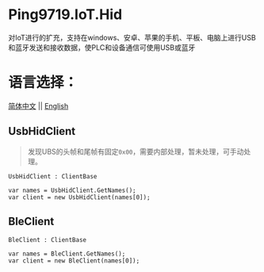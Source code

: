 ﻿# Ping9719.IoT.Hid
对IoT进行的扩充，支持在windows、安卓、苹果的手机、平板、电脑上进行USB和蓝牙发送和接收数据，使PLC和设备通信可使用USB或蓝牙

# 语言选择：
[简体中文](README.md) || [English](README_en-US.md) 

## UsbHidClient
> 发现UBS的头帧和尾帧有固定`0x00`，需要内部处理，暂未处理，可手动处理。    

`UsbHidClient : ClientBase`
```CSharp
var names = UsbHidClient.GetNames();
var client = new UsbHidClient(names[0]);
```

## BleClient
`BleClient : ClientBase`
```CSharp
var names = BleClient.GetNames();
var client = new BleClient(names[0]);
```